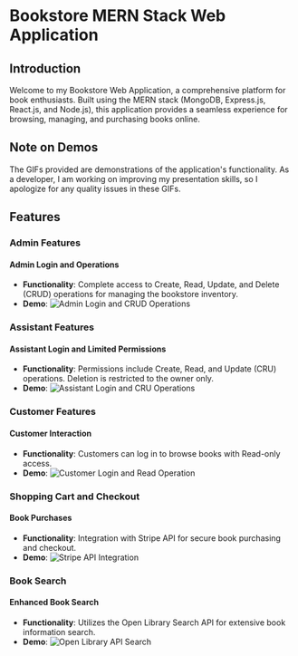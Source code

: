 # Bookstore MERN Stack Web Application

## Introduction
Welcome to my Bookstore Web Application, a comprehensive platform for book enthusiasts. Built using the MERN stack (MongoDB, Express.js, React.js, and Node.js), this application provides a seamless experience for browsing, managing, and purchasing books online.

## Note on Demos
The GIFs provided are demonstrations of the application's functionality. As a developer, I am  working on improving my presentation skills, so I apologize for any quality issues in these GIFs.

## Features

### Admin Features
#### Admin Login and Operations
- **Functionality**: Complete access to Create, Read, Update, and Delete (CRUD) operations for managing the bookstore inventory.
- **Demo**: ![Admin Login and CRUD Operations](admin-login.gif)

### Assistant Features
#### Assistant Login and Limited Permissions
- **Functionality**: Permissions include Create, Read, and Update (CRU) operations. Deletion is restricted to the owner only.
- **Demo**: ![Assistant Login and CRU Operations](assistant-login.gif)

### Customer Features
#### Customer Interaction
- **Functionality**: Customers can log in to browse books with Read-only access.
- **Demo**: ![Customer Login and Read Operation](customer-login.gif)

### Shopping Cart and Checkout
#### Book Purchases
- **Functionality**: Integration with Stripe API for secure book purchasing and checkout.
- **Demo**: ![Stripe API Integration](stripe-api.gif)

### Book Search
#### Enhanced Book Search
- **Functionality**: Utilizes the Open Library Search API for extensive book information search.
- **Demo**: ![Open Library API Search](open-library-api.gif)
